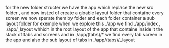 for the new folder structer we have the app which replace the new src folder ,
and now insted of create a gloable layout folder that containe every screen we now sperate them by folder and each folder container a sub layout folder for exemple when we explore this ./app we find
./app/index , ./app/\_layout whhich in the root layout of the app that containe inside it the stack of tabs and screens and in ./app/(tabs)/\* we find every tab screen in the app and also the sub layout of tabs in
./app/(tabs)/\_layout
